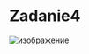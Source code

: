 # Zadanie4
![изображение](https://user-images.githubusercontent.com/67797785/219873745-f3e69b7e-ce70-478d-b46b-fd22d53749fa.png)
